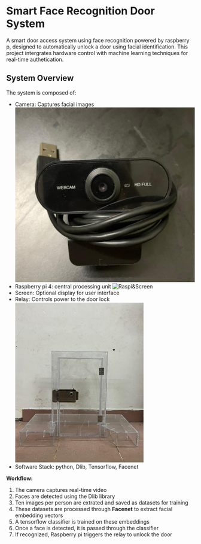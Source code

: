 # Smart Face Recognition Door System
A smart door access system using face recognition powered by raspberry p, designed to automatically unlock a door using facial identification. This project intergrates hardware control with machine learning techniques for real-time authetication.

## System Overview
The system is composed of:
- Camera: Captures facial images
  ![Camera](camera.png)
- Raspberry pi 4: central processing unit
  ![Raspi&Screen](Raspi&Screen.png)
- Screen: Optional display for user interface
- Relay: Controls power to the door lock
  ![mô hình cửa](doorModel.png)
- Software Stack: python, Dlib, Tensorflow, Facenet

**Workflow:**
1. The camera captures real-time video
2. Faces are detected using the Dlib library
3. Ten images per person are extrated and saved as datasets for training
4. These datasets are processed through **Facenet** to extract facial embedding vectors
5. A tensorflow classifier is trained on these embeddings
6. Once a face is detected, it is passed through the classifier
7. If recognized, Raspberry pi triggers the relay to unlock the door
